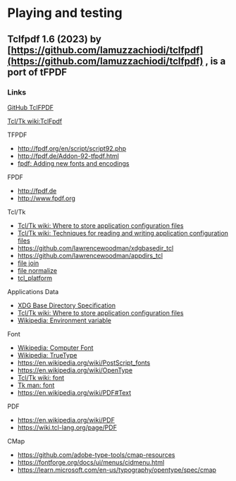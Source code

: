 # Playing and testing

## Tclfpdf 1.6 (2023) by [https://github.com/lamuzzachiodi/tclfpdf](https://github.com/lamuzzachiodi/tclfpdf) , is a port of tFPDF

### Links
[GitHub TclFPDF](https://github.com/lamuzzachiodi/tclfpdf)

[Tcl/Tk wiki:TclFpdf](https://wiki.tcl-lang.org/page/TCLFPDF)

TFPDF

+ http://fpdf.org/en/script/script92.php
+ http://fpdf.de/Addon-92-tfpdf.html
+ [fpdf: Adding new fonts and encodings](http://www.fpdf.org/en/tutorial/tuto7.htm)

FPDF

+ http://fpdf.de
+ http://www.fpdf.org

Tcl/Tk

+ [Tcl/Tk wiki: Where to store application configuration files](https://wiki.tcl-lang.org/page/Where+to+store+application+configuration+files)
+ [Tcl/Tk wiki: Techniques for reading and writing application configuration files](https://wiki.tcl-lang.org/page/Techniques+for+reading+and+writing+application+configuration+files)
+ https://github.com/lawrencewoodman/xdgbasedir_tcl
+ https://github.com/lawrencewoodman/appdirs_tcl
+ [file join](http://www.tcl-lang.org/man/tcl/TclCmd/file.htm#M19)
+ [file normalize](http://www.tcl-lang.org/man/tcl/TclCmd/file.htm#M25)
+ [tcl_platform](http://www.tcl-lang.org/man/tcl/TclCmd/tclvars.htm#M24)

Applications Data

+ [XDG Base Directory Specification](https://specifications.freedesktop.org/basedir-spec/basedir-spec-latest.html)
+ [Tcl/Tk wiki: Where to store application configuration files](https://wiki.tcl-lang.org/page/Where+to+store+application+configuration+files)
+ [Wikipedia: Environment variable](https://en.wikipedia.org/wiki/Environment_variable)

Font

+ [Wikipedia: Computer Font](https://en.wikipedia.org/wiki/Computer_font)
+ [Wikipedia: TrueType](https://en.wikipedia.org/wiki/TrueType)
+ https://en.wikipedia.org/wiki/PostScript_fonts
+ https://en.wikipedia.org/wiki/OpenType
+ [Tcl/Tk wiki: font](https://wiki.tcl-lang.org/page/font)
+ [Tk man: font](https://www.tcl.tk/man/tcl/TkCmd/font.htm)
+ https://en.wikipedia.org/wiki/PDF#Text

PDF

+ https://en.wikipedia.org/wiki/PDF
+ https://wiki.tcl-lang.org/page/PDF

CMap

+ https://github.com/adobe-type-tools/cmap-resources
+ https://fontforge.org/docs/ui/menus/cidmenu.html
+ https://learn.microsoft.com/en-us/typography/opentype/spec/cmap
 





  

